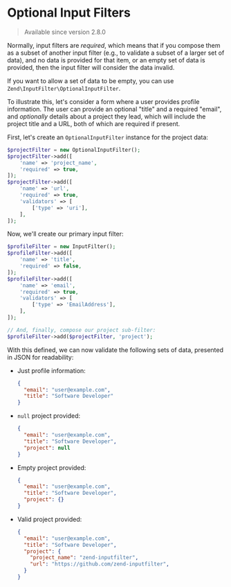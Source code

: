 # Optional Input Filters

> Available since version 2.8.0

Normally, input filters are _required_, which means that if you compose them as
a subset of another input filter (e.g., to validate a subset of a larger set of
data), and no data is provided for that item, or an empty set of data is
provided, then the input filter will consider the data invalid.

If you want to allow a set of data to be empty, you can use 
`Zend\InputFilter\OptionalInputFilter`.

To illustrate this, let's consider a form where a user provides profile
information. The user can provide an optional "title" and a required "email",
and _optionally_ details about a project they lead, which will include the
project title and a URL, both of which are required if present.

First, let's create an `OptionalInputFilter` instance for the project data:

```php
$projectFilter = new OptionalInputFilter();
$projectFilter->add([
    'name' => 'project_name',
    'required' => true,
]);
$projectFilter->add([
    'name' => 'url',
    'required' => true,
    'validators' => [
        ['type' => 'uri'],
    ],
]);
```

Now, we'll create our primary input filter:

```php
$profileFilter = new InputFilter();
$profileFilter->add([
    'name' => 'title',
    'required' => false,
]);
$profileFilter->add([
    'name' => 'email',
    'required' => true,
    'validators' => [
        ['type' => 'EmailAddress'],
    ],
]);

// And, finally, compose our project sub-filter:
$profileFilter->add($projectFilter, 'project');
```

With this defined, we can now validate the following sets of data, presented in
JSON for readability:

- Just profile information:

  ```json
  {
    "email": "user@example.com",
    "title": "Software Developer"
  }
  ```

- `null` project provided:

  ```json
  {
    "email": "user@example.com",
    "title": "Software Developer",
    "project": null
  }
  ```

- Empty project provided:

  ```json
  {
    "email": "user@example.com",
    "title": "Software Developer",
    "project": {}
  }
  ```

- Valid project provided:

  ```json
  {
    "email": "user@example.com",
    "title": "Software Developer",
    "project": {
      "project_name": "zend-inputfilter",
      "url": "https://github.com/zend-inputfilter",
    }
  }
  ```
